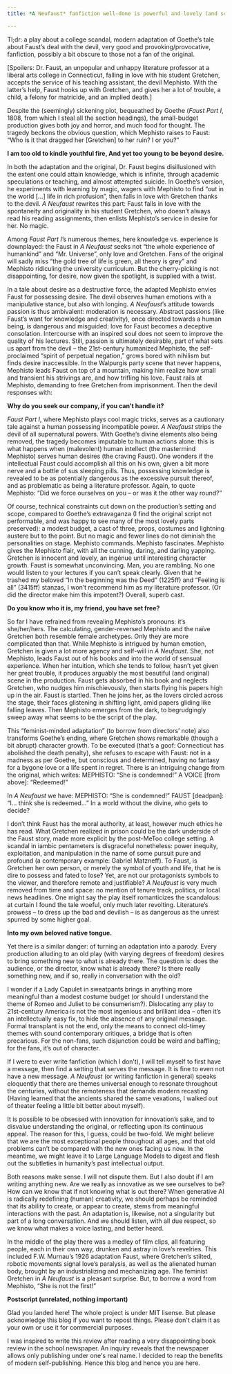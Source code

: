 ```yaml
---
title: *A Neufaust* fanfiction well-done is powerful and lovely (and scandalous, if you will)

---
```


Tl;dr: a play about a college scandal, modern adaptation of Goethe’s tale about Faust’s deal with the devil, very good and provoking/provocative, fanfiction, possibly a bit obscure to those not a fan of the original.
 
[Spoilers: Dr. Faust, an unpopular and unhappy literature professor at a liberal arts college in Connecticut, falling in love with his student Gretchen, accepts the service of his teaching assistant, the devil Mephisto. With the latter’s help, Faust hooks up with Gretchen, and gives her a lot of trouble, a child, a felony for matricide, and an implied death.]
 
Despite the (seemingly) sickening plot, bequeathed by Goethe (*Faust Part I*, 1808, from which I steal all the section headings), the small-budget production gives both joy and horror, and much food for thought. The tragedy beckons the obvious question, which Mephisto raises to Faust: “Who is it that dragged her [Gretchen] to her ruin? I or you?”
 
**I am too old to kindle youthful fire,
And yet too young to be beyond desire.**
 
In both the adaptation and the original, Dr. Faust begins disillusioned with the extent one could attain knowledge, which is infinite, through academic speculations or teaching, and almost attempted suicide. In Goethe’s version, he experiments with learning by magic, wagers with Mephisto to find “out in the world […] life in rich profusion”, then falls in love with Gretchen thanks to the devil. *A Neufaust* rewrites this part: Faust falls in love with the spontaneity and originality in his student Gretchen, who doesn’t always read his reading assignments, then enlists Mephisto’s service in desire for her. No magic.
 
Among *Faust Part I*’s numerous themes, here knowledge vs. experience is downplayed: the Faust in *A Neufaust* seeks not “the whole experience of humankind” and “Mr. Universe”, only love and Gretchen. Fans of the original will sadly miss “the gold tree of life is green, all theory is grey” and Mephisto ridiculing the university curriculum. But the cherry-picking is not disappointing, for desire, now given the spotlight, is supplied with a twist.
 
In a tale about desire as a destructive force, the adapted Mephisto envies Faust for possessing desire. The devil observes human emotions with a manipulative stance, but also with longing. *A Neufaust*’s attitude towards passion is thus ambivalent: moderation is necessary. Abstract passions (like Faust’s want for knowledge and creativity), once directed towards a human being, is dangerous and misguided: love for Faust becomes a deceptive consolation. Intercourse with an inspired soul does not seem to improve the quality of his lectures. Still, passion is ultimately desirable, part of what sets us apart from the devil – the 21st-century humanized Mephisto, the self-proclaimed “spirit of perpetual negation,” grows bored with nihilism but finds desire inaccessible. In the Walpurgis party scene that never happens, Mephisto leads Faust on top of a mountain, making him realize how small and transient his strivings are, and how trifling his love. Faust rails at Mephisto, demanding to free Gretchen from imprisonment. Then the devil responses with:
 
**Why do you seek our company, if you can’t handle it?**
 
*Faust Part I*, where Mephisto plays cool magic tricks, serves as a cautionary tale against a human possessing incompatible power. *A Neufaust* strips the devil of all supernatural powers. With Goethe’s divine elements also being removed, the tragedy becomes imputable to human actions alone: this is what happens when (malevolent) human intellect (the mastermind Mephisto) serves human desires (the craving Faust). One wonders if the intellectual Faust could accomplish all this on his own, given a bit more nerve and a bottle of sus sleeping pills. Thus, possessing knowledge is revealed to be as potentially dangerous as the excessive pursuit thereof, and as problematic as being a literature professor. Again, to quote Mephisto: “Did we force ourselves on you – or was it the other way round?”
 
Of course, technical constraints cut down on the production’s setting and scope, compared to Goethe’s extravaganza (I find the original script not performable, and was happy to see many of the most lovely parts preserved): a modest budget, a cast of three, props, costumes and lightning austere but to the point. But no magic and fewer lines do not diminish the personalities on stage. Mephisto commands. Mephisto fascinates. Mephisto gives the Mephisto flair, with all the cunning, daring, and darling yapping. Gretchen is innocent and lovely, an ingénue until interesting character growth. Faust is somewhat unconvincing. Man, you are rambling. No one would listen to your lectures if you can’t speak clearly. Given that he trashed my beloved “In the beginning was the Deed” (1225ff) and “Feeling is all” (3415ff) stanzas, I won’t recommend him as my literature professor. (Or did the director make him this impotent?) Overall, superb cast.
 
**Do you know who it is, my friend, you have set free?**
 
So far I have refrained from revealing Mephisto’s pronouns: it’s she/her/hers. The calculating, gender-reversed Mephisto and the naïve Gretchen both resemble female archetypes. Only they are more complicated than that. While Mephisto is intrigued by human emotion, Gretchen is given a lot more agency and self-will in *A Neufaust*. She, not Mephisto, leads Faust out of his books and into the world of sensual experience. When her intuition, which she tends to follow, hasn’t yet given her great trouble, it produces arguably the most beautiful (and original) scene in the production. Faust gets absorbed in his book and neglects Gretchen, who nudges him mischievously, then starts flying his papers high up in the air. Faust is startled. Then he joins her, as the lovers circled across the stage, their faces glistening in shifting light, amid papers gliding like falling leaves. Then Mephisto emerges from the dark, to begrudgingly sweep away what seems to be the script of the play.
 
This “feminist-minded adaptation” (to borrow from directors’ note) also transforms Goethe’s ending, where Gretchen shows remarkable (though a bit abrupt) character growth. To be executed (that’s a goof: Connecticut has abolished the death penalty), she refuses to escape with Faust: not in a madness as per Goethe, but conscious and determined, having no fantasy for a bygone love or a life spent in regret. There is an intriguing change from the original, which writes:
MEPHISTO: “She is condemned!”
A VOICE [from above]: “Redeemed!”
 
In *A Neufaust* we have:
MEPHISTO: “She is condemned!”
FAUST [deadpan]: “I… think she is redeemed…”
In a world without the divine, who gets to decide?
 
I don’t think Faust has the moral authority, at least, however much ethics he has read. What Gretchen realized in prison could be the dark underside of the Faust story, made more explicit by the post-MeToo college setting. A scandal in iambic pentameters is disgraceful nonetheless: power inequity, exploitation, and manipulation in the name of some pursuit pure and profound (a contemporary example: Gabriel Matzneff). To Faust, is Gretchen her own person, or merely the symbol of youth and life, that he is dire to possess and fated to lose? Yet, are not our protagonists symbols to the viewer, and therefore remote and justifiable? *A Neufaust* is very much removed from time and space: no mention of tenure track, politics, or local news headlines. One might say the play itself romanticizes the scandalous: at curtain I found the tale woeful, only much later revolting. Literature’s prowess – to dress up the bad and devilish – is as dangerous as the unrest spurred by some higher goal.
 
**Into my own beloved native tongue.**
 
Yet there is a similar danger: of turning an adaptation into a parody. Every production alluding to an old play (with varying degrees of freedom) desires to bring something new to what is already there. The question is: does the audience, or the director, know what is already there? Is there really something new, and if so, really in conversation with the old?
 
I wonder if a Lady Capulet in sweatpants brings in anything more meaningful than a modest costume budget (or should I understand the theme of Romeo and Juliet to be consumerism?). Dislocating any play to 21st-century America is not the most ingenious and brilliant idea – often it’s an intellectually easy fix, to hide the absence of any original message. Formal transplant is not the end, only the means to connect old-timey themes with sound contemporary critiques, a bridge that is often precarious. For the non-fans, such disjunction could be weird and baffling; for the fans, it’s out of character.
 
If I were to ever write fanfiction (which I don’t), I will tell myself to first have a message, then find a setting that serves the message. It is fine to even not have a new message. *A Neufaust* (or writing fanfiction in general) speaks eloquently that there are themes universal enough to resonate throughout the centuries, without the remoteness that demands modern recasting (Having learned that the ancients shared the same vexations, I walked out of theater feeling a little bit better about myself).
 
It is possible to be obsessed with innovation for innovation’s sake, and to disvalue understanding the original, or reflecting upon its continuous appeal. The reason for this, I guess, could be two-fold. We might believe that we are the most exceptional people throughout all ages, and that old problems can’t be compared with the new ones facing us now. In the meantime, we might leave it to Large Language Models to digest and flesh out the subtleties in humanity’s past intellectual output.
 
Both reasons make sense. I will not dispute them. But I also doubt if I am writing anything new. Are we really as innovative as we see ourselves to be? How can we know that if not knowing what is out there? When generative AI is radically redefining (human) creativity, we should perhaps be reminded that its ability to create, or appear to create, stems from meaningful interactions with the past. An adaptation is, likewise, not a singularity but part of a long conversation. And we should listen, with all due respect, so we know what makes a voice lasting, and better heard.
 
In the middle of the play there was a medley of film clips, all featuring people, each in their own way, drunken and astray in love’s revelries. This included F.W. Murnau’s 1926 adaptation Faust, where Gretchen’s stilted, robotic movements signal love’s paralysis, as well as the alienated human body, brought by an industrializing and mechanizing age. The feminist Gretchen in *A Neufaust* is a pleasant surprise. But, to borrow a word from Mephisto, “She is not the first!”

**Postscript (unrelated, nothing important)**

Glad you landed here! The whole project is under MIT lisense. But please acknowledge this blog if you want to repost things. Please don't claim it as your own or use it for commercial purposes.

I was inspired to write this review after reading a very disappointing book review in the school newspaper. An inquiry reveals that the newspaper allows only publishing under one's real name. I decided to reap the benefits of modern self-publishing. Hence this blog and hence you are here.


